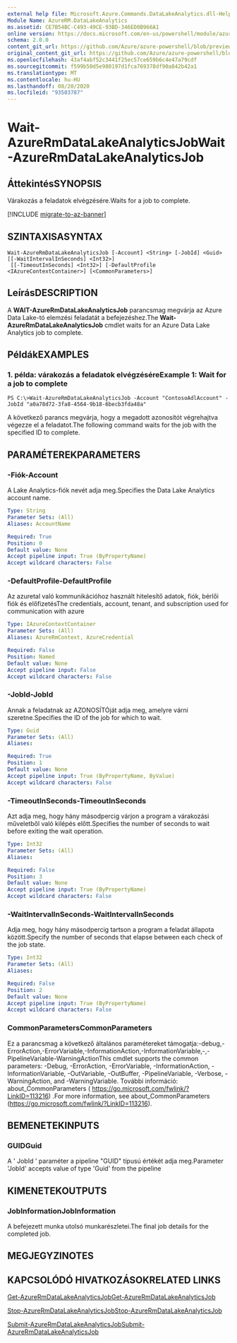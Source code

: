 ```yaml
---
external help file: Microsoft.Azure.Commands.DataLakeAnalytics.dll-Help.xml
Module Name: AzureRM.DataLakeAnalytics
ms.assetid: CE7B54BC-C493-49CE-93BD-346ED0B966A1
online version: https://docs.microsoft.com/en-us/powershell/module/azurerm.datalakeanalytics/wait-azurermdatalakeanalyticsjob
schema: 2.0.0
content_git_url: https://github.com/Azure/azure-powershell/blob/preview/src/ResourceManager/DataLakeAnalytics/Commands.DataLakeAnalytics/help/Wait-AzureRmDataLakeAnalyticsJob.md
original_content_git_url: https://github.com/Azure/azure-powershell/blob/preview/src/ResourceManager/DataLakeAnalytics/Commands.DataLakeAnalytics/help/Wait-AzureRmDataLakeAnalyticsJob.md
ms.openlocfilehash: 43af4abf52c3441f25ec57ce659b6c4e47a79cdf
ms.sourcegitcommit: f599b50d5e980197d1fca769378df90a842b42a1
ms.translationtype: MT
ms.contentlocale: hu-HU
ms.lasthandoff: 08/20/2020
ms.locfileid: "93503787"
---
```

# <span data-ttu-id="81ba7-101">Wait-AzureRmDataLakeAnalyticsJob</span><span class="sxs-lookup"><span data-stu-id="81ba7-101">Wait-AzureRmDataLakeAnalyticsJob</span></span>

## <span data-ttu-id="81ba7-102">Áttekintés</span><span class="sxs-lookup"><span data-stu-id="81ba7-102">SYNOPSIS</span></span>
<span data-ttu-id="81ba7-103">Várakozás a feladatok elvégzésére.</span><span class="sxs-lookup"><span data-stu-id="81ba7-103">Waits for a job to complete.</span></span>

[!INCLUDE [migrate-to-az-banner](../../includes/migrate-to-az-banner.md)]

## <span data-ttu-id="81ba7-104">SZINTAXISA</span><span class="sxs-lookup"><span data-stu-id="81ba7-104">SYNTAX</span></span>

```
Wait-AzureRmDataLakeAnalyticsJob [-Account] <String> [-JobId] <Guid> [[-WaitIntervalInSeconds] <Int32>]
 [[-TimeoutInSeconds] <Int32>] [-DefaultProfile <IAzureContextContainer>] [<CommonParameters>]
```

## <span data-ttu-id="81ba7-105">Leírás</span><span class="sxs-lookup"><span data-stu-id="81ba7-105">DESCRIPTION</span></span>
<span data-ttu-id="81ba7-106">A **WAIT-AzureRmDataLakeAnalyticsJob** parancsmag megvárja az Azure Data Lake-tó elemzési feladatát a befejezéshez.</span><span class="sxs-lookup"><span data-stu-id="81ba7-106">The **Wait-AzureRmDataLakeAnalyticsJob** cmdlet waits for an Azure Data Lake Analytics job to complete.</span></span>

## <span data-ttu-id="81ba7-107">Példák</span><span class="sxs-lookup"><span data-stu-id="81ba7-107">EXAMPLES</span></span>

### <span data-ttu-id="81ba7-108">1. példa: várakozás a feladatok elvégzésére</span><span class="sxs-lookup"><span data-stu-id="81ba7-108">Example 1: Wait for a job to complete</span></span>
```
PS C:\>Wait-AzureRmDataLakeAnalyticsJob -Account "ContosoAdlAccount" -JobId "a0a78d72-3fa8-4564-9b18-6becb3fda48a"
```

<span data-ttu-id="81ba7-109">A következő parancs megvárja, hogy a megadott azonosítót végrehajtva végezze el a feladatot.</span><span class="sxs-lookup"><span data-stu-id="81ba7-109">The following command waits for the job with the specified ID to complete.</span></span>

## <span data-ttu-id="81ba7-110">PARAMÉTEREK</span><span class="sxs-lookup"><span data-stu-id="81ba7-110">PARAMETERS</span></span>

### <span data-ttu-id="81ba7-111">-Fiók</span><span class="sxs-lookup"><span data-stu-id="81ba7-111">-Account</span></span>
<span data-ttu-id="81ba7-112">A Lake Analytics-fiók nevét adja meg.</span><span class="sxs-lookup"><span data-stu-id="81ba7-112">Specifies the Data Lake Analytics account name.</span></span>

```yaml
Type: String
Parameter Sets: (All)
Aliases: AccountName

Required: True
Position: 0
Default value: None
Accept pipeline input: True (ByPropertyName)
Accept wildcard characters: False
```

### <span data-ttu-id="81ba7-113">-DefaultProfile</span><span class="sxs-lookup"><span data-stu-id="81ba7-113">-DefaultProfile</span></span>
<span data-ttu-id="81ba7-114">Az azuretal való kommunikációhoz használt hitelesítő adatok, fiók, bérlői fiók és előfizetés</span><span class="sxs-lookup"><span data-stu-id="81ba7-114">The credentials, account, tenant, and subscription used for communication with azure</span></span>

```yaml
Type: IAzureContextContainer
Parameter Sets: (All)
Aliases: AzureRmContext, AzureCredential

Required: False
Position: Named
Default value: None
Accept pipeline input: False
Accept wildcard characters: False
```

### <span data-ttu-id="81ba7-115">-JobId</span><span class="sxs-lookup"><span data-stu-id="81ba7-115">-JobId</span></span>
<span data-ttu-id="81ba7-116">Annak a feladatnak az AZONOSÍTÓját adja meg, amelyre várni szeretne.</span><span class="sxs-lookup"><span data-stu-id="81ba7-116">Specifies the ID of the job for which to wait.</span></span>

```yaml
Type: Guid
Parameter Sets: (All)
Aliases: 

Required: True
Position: 1
Default value: None
Accept pipeline input: True (ByPropertyName, ByValue)
Accept wildcard characters: False
```

### <span data-ttu-id="81ba7-117">-TimeoutInSeconds</span><span class="sxs-lookup"><span data-stu-id="81ba7-117">-TimeoutInSeconds</span></span>
<span data-ttu-id="81ba7-118">Azt adja meg, hogy hány másodpercig várjon a program a várakozási műveletből való kilépés előtt.</span><span class="sxs-lookup"><span data-stu-id="81ba7-118">Specifies the number of seconds to wait before exiting the wait operation.</span></span>

```yaml
Type: Int32
Parameter Sets: (All)
Aliases: 

Required: False
Position: 3
Default value: None
Accept pipeline input: True (ByPropertyName)
Accept wildcard characters: False
```

### <span data-ttu-id="81ba7-119">-WaitIntervalInSeconds</span><span class="sxs-lookup"><span data-stu-id="81ba7-119">-WaitIntervalInSeconds</span></span>
<span data-ttu-id="81ba7-120">Adja meg, hogy hány másodpercig tartson a program a feladat állapota között.</span><span class="sxs-lookup"><span data-stu-id="81ba7-120">Specify the number of seconds that elapse between each check of the job state.</span></span>

```yaml
Type: Int32
Parameter Sets: (All)
Aliases: 

Required: False
Position: 2
Default value: None
Accept pipeline input: True (ByPropertyName)
Accept wildcard characters: False
```

### <span data-ttu-id="81ba7-121">CommonParameters</span><span class="sxs-lookup"><span data-stu-id="81ba7-121">CommonParameters</span></span>
<span data-ttu-id="81ba7-122">Ez a parancsmag a következő általános paramétereket támogatja:-debug,-ErrorAction,-ErrorVariable,-InformationAction,-InformationVariable,-,-PipelineVariable-WarningAction</span><span class="sxs-lookup"><span data-stu-id="81ba7-122">This cmdlet supports the common parameters: -Debug, -ErrorAction, -ErrorVariable, -InformationAction, -InformationVariable, -OutVariable, -OutBuffer, -PipelineVariable, -Verbose, -WarningAction, and -WarningVariable.</span></span> <span data-ttu-id="81ba7-123">További információ: about_CommonParameters ( https://go.microsoft.com/fwlink/?LinkID=113216) .</span><span class="sxs-lookup"><span data-stu-id="81ba7-123">For more information, see about_CommonParameters (https://go.microsoft.com/fwlink/?LinkID=113216).</span></span>

## <span data-ttu-id="81ba7-124">BEMENETEK</span><span class="sxs-lookup"><span data-stu-id="81ba7-124">INPUTS</span></span>

### <span data-ttu-id="81ba7-125">GUID</span><span class="sxs-lookup"><span data-stu-id="81ba7-125">Guid</span></span>
<span data-ttu-id="81ba7-126">A ' JobId ' paraméter a pipeline "GUID" típusú értékét adja meg.</span><span class="sxs-lookup"><span data-stu-id="81ba7-126">Parameter 'JobId' accepts value of type 'Guid' from the pipeline</span></span>

## <span data-ttu-id="81ba7-127">KIMENETEK</span><span class="sxs-lookup"><span data-stu-id="81ba7-127">OUTPUTS</span></span>

### <span data-ttu-id="81ba7-128">JobInformation</span><span class="sxs-lookup"><span data-stu-id="81ba7-128">JobInformation</span></span>
<span data-ttu-id="81ba7-129">A befejezett munka utolsó munkarészletei.</span><span class="sxs-lookup"><span data-stu-id="81ba7-129">The final job details for the completed job.</span></span>

## <span data-ttu-id="81ba7-130">MEGJEGYZI</span><span class="sxs-lookup"><span data-stu-id="81ba7-130">NOTES</span></span>

## <span data-ttu-id="81ba7-131">KAPCSOLÓDÓ HIVATKOZÁSOK</span><span class="sxs-lookup"><span data-stu-id="81ba7-131">RELATED LINKS</span></span>

[<span data-ttu-id="81ba7-132">Get-AzureRmDataLakeAnalyticsJob</span><span class="sxs-lookup"><span data-stu-id="81ba7-132">Get-AzureRmDataLakeAnalyticsJob</span></span>](./Get-AzureRmDataLakeAnalyticsJob.md)

[<span data-ttu-id="81ba7-133">Stop-AzureRmDataLakeAnalyticsJob</span><span class="sxs-lookup"><span data-stu-id="81ba7-133">Stop-AzureRmDataLakeAnalyticsJob</span></span>](./Stop-AzureRmDataLakeAnalyticsJob.md)

[<span data-ttu-id="81ba7-134">Submit-AzureRmDataLakeAnalyticsJob</span><span class="sxs-lookup"><span data-stu-id="81ba7-134">Submit-AzureRmDataLakeAnalyticsJob</span></span>](./Submit-AzureRmDataLakeAnalyticsJob.md)


